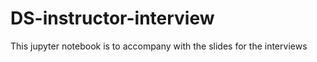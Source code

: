 # DS-instructor-interview

This jupyter notebook is to accompany with the slides for the interviews 
